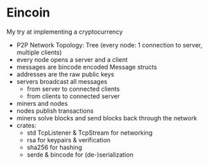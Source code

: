 # Eincoin

My try at implementing a cryptocurrency

- P2P Network Topology: Tree (every node: 1 connection to server, multiple clients)
- every node opens a server and a client
- messages are bincode encoded Message structs
- addresses are the raw public keys
- servers broadcast all messages
  - from server to connected clients
  - from clients to connected server
- miners and nodes
- nodes publish transactions
- miners solve blocks and send blocks back through the network
- crates:
  - std TcpListener & TcpStream for networking
  - rsa for keypairs & verification
  - sha256 for hashing
  - serde & bincode for (de-)serialization
